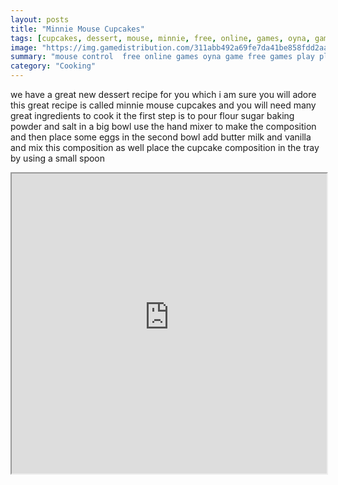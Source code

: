```yaml
---
layout: posts
title: "Minnie Mouse Cupcakes"
tags: [cupcakes, dessert, mouse, minnie, free, online, games, oyna, game, free, games, play, play, games]
image: "https://img.gamedistribution.com/311abb492a69fe7da41be858fdd2aae8.jpg"
summary: "mouse control  free online games oyna game free games play play games"
category: "Cooking"
---
```


we have a great new dessert recipe for you which i am sure you will adore this great recipe is called minnie mouse cupcakes and you will need many great ingredients to cook it the first step is to pour flour sugar baking powder and salt in a big bowl use the hand mixer to make the composition and then place some eggs in the second bowl add butter milk and vanilla and mix this composition as well place the cupcake composition in the tray by using a small spoon

<iframe width="100%" height="480px;" src="https://flash.gamedistribution.com?game=311abb492a69fe7da41be858fdd2aae8"></iframe>